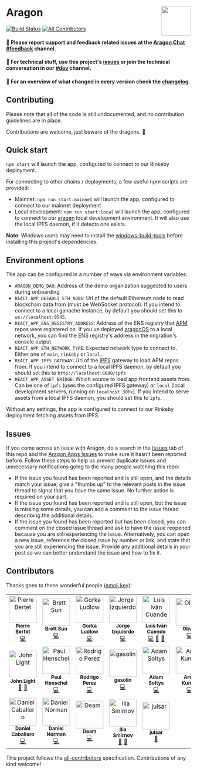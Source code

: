 # Aragon <img align="right" src="https://github.com/aragon/design/blob/master/readme-logo.png" height="80px" />

[![Build Status](https://travis-ci.org/aragon/aragon.svg?branch=master)](https://travis-ci.org/aragon/aragon)
[![All Contributors](https://img.shields.io/badge/all_contributors-19-orange.svg?style=flat-square)](#contributors)

#### 📝 Please report support and feedback related issues at the [Aragon Chat #feedback](https://aragon.chat/channel/feedback) channel.
#### 🔧 For technical stuff, use this project's [issues](http://github.com/aragon/aragon/issues) or join the technical conversation in our [#dev](https://aragon.chat/channel/dev) channel.
#### 🦋 For an overview of what changed in every version check the [changelog](https://github.com/aragon/aragon/blob/master/changelog.md).

## Contributing

Please note that all of the code is still undocumented, and no contribution guidelines are in place.

Contributions are welcome, just beware of the dragons. 🐲

## Quick start

`npm start` will launch the app, configured to connect to our Rinkeby deployment.

For connecting to other chains / deployments, a few useful npm scripts are provided:

- Mainnet: `npm run start:mainnet` will launch the app, configured to connect to our mainnet deployment
- Local development: `npm run start:local` will launch the app, configured to connect to our [aragen](https://github.com/aragon/aragen) local development environment. It will also use the local IPFS daemon, if it detects one exists.

**Note**: Windows users may need to install the [windows-build-tools](https://www.npmjs.com/package/windows-build-tools) before installing this project's dependencies.

## Environment options

The app can be configured in a number of ways via environment variables:

- `ARAGON_DEMO_DAO`: Address of the demo organization suggested to users during onboarding
- `REACT_APP_DEFAULT_ETH_NODE`: Url of the default Ethereum node to read blockchain data from (must be WebSocket protocol). If you intend to connect to a local ganache instance, by default you should set this to `ws://localhost:8545`.
- `REACT_APP_ENS_REGISTRY_ADDRESS`: Address of the ENS registry that [APM](https://hack.aragon.org/docs/apm.html) repos were registered on. If you've deployed [aragonOS](https://github.com/aragon/aragonOS) to a local network, you can find the ENS registry's address in the migration's console output.
- `REACT_APP_ETH_NETWORK_TYPE`: Expected network type to connect to. Either one of `main`, `rinkeby` or `local`.
- `REACT_APP_IPFS_GATEWAY`: Url of the [IPFS](https://ipfs.io) gateway to load APM repos from. If you intend to connect to a local IPFS daemon, by default you should set this to `http://localhost:8080/ipfs`
- `REACT_APP_ASSET_BRIDGE`: Which source to load app frontend assets from. Can be one of `ipfs` (uses the configured IPFS gateway) or `local` (local development servers, running on `localhost:300x`). If you intend to serve assets from a local IPFS daemon, you should set this to `ipfs`.

Without any settings, the app is configured to connect to our Rinkeby deployment fetching assets from IPFS.

## Issues

If you come across an issue with Aragon, do a search in the [Issues](https://github.com/aragon/aragon/issues?utf8=%E2%9C%93&q=is%3Aissue) tab of this repo and the [Aragon Apps Issues](https://github.com/aragon/aragon-apps/issues?utf8=%E2%9C%93&q=is%3Aissue) to make sure it hasn't been reported before. Follow these steps to help us prevent duplicate issues and unnecessary notifications going to the many people watching this repo:

- If the issue you found has been reported and is still open, and the details match your issue, give a "thumbs up" to the relevant posts in the issue thread to signal that you have the same issue. No further action is required on your part.
- If the issue you found has been reported and is still open, but the issue is missing some details, you can add a comment to the issue thread describing the additional details.
- If the issue you found has been reported but has been closed, you can comment on the closed issue thread and ask to have the issue reopened because you are still experiencing the issue. Alternatively, you can open a new issue, reference the closed issue by number or link, and state that you are still experiencing the issue. Provide any additional details in your post so we can better understand the issue and how to fix it.

## Contributors

Thanks goes to these wonderful people ([emoji key](https://allcontributors.org/docs/en/emoji-key)):

<!-- ALL-CONTRIBUTORS-LIST:START - Do not remove or modify this section -->
<!-- prettier-ignore -->
<table><tr><td align="center"><a href="https://pierre.world/"><img src="https://avatars2.githubusercontent.com/u/36158?v=4" width="75px;" alt="Pierre Bertet"/><br /><sub><b>Pierre Bertet</b></sub></a><br /><a href="https://github.com/aragon/aragon/commits?author=bpierre" title="Code">💻</a></td><td align="center"><a href="http://キタ.moe"><img src="https://avatars2.githubusercontent.com/u/4166642?v=4" width="75px;" alt="Brett Sun"/><br /><sub><b>Brett Sun</b></sub></a><br /><a href="https://github.com/aragon/aragon/commits?author=sohkai" title="Code">💻</a></td><td align="center"><a href="http://AquiGorka.com"><img src="https://avatars3.githubusercontent.com/u/3072458?v=4" width="75px;" alt="Gorka Ludlow"/><br /><sub><b>Gorka Ludlow</b></sub></a><br /><a href="https://github.com/aragon/aragon/commits?author=AquiGorka" title="Code">💻</a></td><td align="center"><a href="http://izqui.me"><img src="https://avatars3.githubusercontent.com/u/447328?v=4" width="75px;" alt="Jorge Izquierdo"/><br /><sub><b>Jorge Izquierdo</b></sub></a><br /><a href="https://github.com/aragon/aragon/commits?author=izqui" title="Code">💻</a></td><td align="center"><a href="http://aragon.org"><img src="https://avatars0.githubusercontent.com/u/718208?v=4" width="75px;" alt="Luis Iván Cuende"/><br /><sub><b>Luis Iván Cuende</b></sub></a><br /><a href="https://github.com/aragon/aragon/commits?author=luisivan" title="Code">💻</a> <a href="#design-luisivan" title="Design">🎨</a> <a href="#ideas-luisivan" title="Ideas, Planning, & Feedback">🤔</a></td><td align="center"><a href="http://notbjerg.me"><img src="https://avatars0.githubusercontent.com/u/8862627?v=4" width="75px;" alt="Oliver"/><br /><sub><b>Oliver</b></sub></a><br /><a href="https://github.com/aragon/aragon/commits?author=onbjerg" title="Code">💻</a></td><td align="center"><a href="https://github.com/bingen"><img src="https://avatars0.githubusercontent.com/u/701095?v=4" width="75px;" alt="ßingen"/><br /><sub><b>ßingen</b></sub></a><br /><a href="https://github.com/aragon/aragon/commits?author=bingen" title="Code">💻</a></td></tr><tr><td align="center"><a href="https://www.lightco.in"><img src="https://avatars1.githubusercontent.com/u/9424721?v=4" width="75px;" alt="John Light"/><br /><sub><b>John Light</b></sub></a><br /><a href="https://github.com/aragon/aragon/commits?author=john-light" title="Documentation">📖</a> <a href="https://github.com/aragon/aragon/issues?q=author%3Ajohn-light" title="Bug reports">🐛</a></td><td align="center"><a href="https://twitter.com/0xca0a"><img src="https://avatars0.githubusercontent.com/u/2223602?v=4" width="75px;" alt="Paul Henschel"/><br /><sub><b>Paul Henschel</b></sub></a><br /><a href="https://github.com/aragon/aragon/commits?author=drcmda" title="Code">💻</a></td><td align="center"><a href="https://github.com/rperez89"><img src="https://avatars2.githubusercontent.com/u/11763623?v=4" width="75px;" alt="Rodrigo Perez"/><br /><sub><b>Rodrigo Perez</b></sub></a><br /><a href="https://github.com/aragon/aragon/commits?author=rperez89" title="Code">💻</a></td><td align="center"><a href="http://www.gasolin.idv.tw"><img src="https://avatars1.githubusercontent.com/u/748808?v=4" width="75px;" alt="gasolin"/><br /><sub><b>gasolin</b></sub></a><br /><a href="https://github.com/aragon/aragon/commits?author=gasolin" title="Code">💻</a></td><td align="center"><a href="http://adamsoltys.com/"><img src="https://avatars0.githubusercontent.com/u/7641?v=4" width="75px;" alt="Adam Soltys"/><br /><sub><b>Adam Soltys</b></sub></a><br /><a href="https://github.com/aragon/aragon/commits?author=asoltys" title="Code">💻</a></td><td align="center"><a href="https://github.com/arku"><img src="https://avatars2.githubusercontent.com/u/7039523?v=4" width="75px;" alt="Arun Kumar"/><br /><sub><b>Arun Kumar</b></sub></a><br /><a href="https://github.com/aragon/aragon/commits?author=arku" title="Code">💻</a></td><td align="center"><a href="https://github.com/bvanderdrift"><img src="https://avatars1.githubusercontent.com/u/6398452?v=4" width="75px;" alt="Beer van der Drift"/><br /><sub><b>Beer van der Drift</b></sub></a><br /><a href="https://github.com/aragon/aragon/commits?author=bvanderdrift" title="Code">💻</a></td></tr><tr><td align="center"><a href="https://github.com/danielcaballero"><img src="https://avatars1.githubusercontent.com/u/1639333?v=4" width="75px;" alt="Daniel Caballero"/><br /><sub><b>Daniel Caballero</b></sub></a><br /><a href="https://github.com/aragon/aragon/commits?author=danielcaballero" title="Code">💻</a></td><td align="center"><a href="http://2color.me"><img src="https://avatars1.githubusercontent.com/u/1992255?v=4" width="75px;" alt="Daniel Norman"/><br /><sub><b>Daniel Norman</b></sub></a><br /><a href="https://github.com/aragon/aragon/commits?author=2color" title="Code">💻</a></td><td align="center"><a href="https://twitter.com/deamlabs"><img src="https://avatars2.githubusercontent.com/u/9392750?v=4" width="75px;" alt="Deam"/><br /><sub><b>Deam</b></sub></a><br /><a href="https://github.com/aragon/aragon/commits?author=deamme" title="Code">💻</a></td><td align="center"><a href="https://github.com/uniconstructor"><img src="https://avatars3.githubusercontent.com/u/1384545?v=4" width="75px;" alt="Ilia Smirnov"/><br /><sub><b>Ilia Smirnov</b></sub></a><br /><a href="https://github.com/aragon/aragon/commits?author=uniconstructor" title="Documentation">📖</a> <a href="#tool-uniconstructor" title="Tools">🔧</a></td><td align="center"><a href="https://github.com/JulSar"><img src="https://avatars0.githubusercontent.com/u/28685529?v=4" width="75px;" alt="julsar"/><br /><sub><b>julsar</b></sub></a><br /><a href="https://github.com/aragon/aragon/commits?author=JulSar" title="Documentation">📖</a></td></tr></table>

<!-- ALL-CONTRIBUTORS-LIST:END -->

This project follows the [all-contributors](https://github.com/all-contributors/all-contributors) specification. Contributions of any kind welcome!
